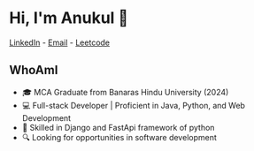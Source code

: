 # Hi, I'm Anukul 👋
 [LinkedIn](https://linkedin.com/in/anukulkumar) -
 [Email](mailto:anukul6565@gmail.com) -
 [Leetcode](https://leetcode.com/u/anukulsahu/)
## WhoAmI
- 🎓 MCA Graduate from Banaras Hindu University (2024)
- 💻 Full-stack Developer | Proficient in Java, Python, and Web Development
- 🌱 Skilled in Django and FastApi framework of python
- 🔍 Looking for opportunities in software development


